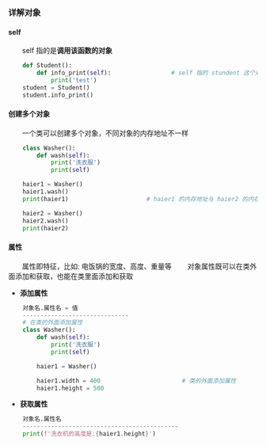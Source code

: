### 详解对象
#### self
&emsp;&emsp;self 指的是**调用该函数的对象**


```python
    def Student():
        def info_print(self):                 # self 指的 stundent 这个对象
            print('test')
    student = Student()
    student.info_print()

```

#### 创建多个对象
&emsp;&emsp;一个类可以创建多个对象，不同对象的内存地址不一样



```python
    class Washer():
        def wash(self):
            print('洗衣服')
            print(self)

    haier1 = Washer()
    haier1.wash()
    print(haier1)                      # haier1 的内存地址与 haier2 的内存地址不一样

    haier2 = Washer()
    haier2.wash()
    print(haier2)

```

#### 属性
&emsp;&emsp;属性即特征，比如: 电饭锅的宽度、高度、重量等
&emsp;&emsp;对象属性既可以在类外面添加和获取，也能在类里面添加和获取

*  **添加属性**


```python
    对象名.属性名 = 值
    ------------------------------
    # 在类的外面添加属性
    class Washer():
        def wash(self):
            print('洗衣服')
            print(self)

        haier1 = Washer()

        haier1.width = 400                       # 类的外面添加属性
        haier1.height = 500

```



*  **获取属性**


```python
    对象名.属性名
    --------------------------------------------
    print(f'洗衣机的高度是:{haier1.height}')
```








